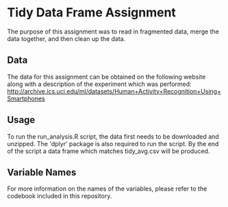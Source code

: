 # Tidy Data Frame Assignment

The purpose of this assignment was to read in fragmented data, merge the data together, and then clean up the data.  

## Data

The data for this assignment can be obtained on the following website along with a description of the experiment which was performed: http://archive.ics.uci.edu/ml/datasets/Human+Activity+Recognition+Using+Smartphones 

## Usage

To run the run_analysis.R script, the data first needs to be downloaded and unzipped.  The 'dplyr' package is also required to run the script.  By the end of the script a data frame which matches tidy_avg.csv will be produced.  


## Variable Names

For more information on the names of the variables, please refer to the codebook included in this repository.  
